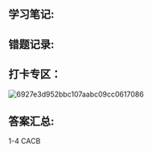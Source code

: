 ## 学习笔记:


## 错题记录:



## 打卡专区：
![6927e3d952bbc107aabc09cc0617086](https://user-images.githubusercontent.com/68007558/180766890-d784aed8-7223-4b92-9084-16ec1d06edec.jpg)


## 答案汇总: 
1-4 CACB
